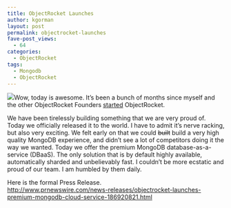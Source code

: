 ```yaml
---
title: ObjectRocket Launches
author: kgorman
layout: post
permalink: objectrocket-launches
fave-post_views:
  - 64
categories:
  - ObjectRocket
tags:
  - Mongodb
  - ObjectRocket
---
```

[<img src="http://photos.prnewswire.com/prn/20130115/SF42333LOGO" class="alignleft" />][1]Wow, today is awesome. It&#8217;s been a bunch of months since myself and the other ObjectRocket Founders [started][2] ObjectRocket.

We have been tirelessly building something that we are very proud of. Today we officially released it to the world. I have to admit it&#8217;s nerve racking, but also very exciting. We felt early on that we could <del datetime="2013-01-17T04:08:51+00:00">built</del> build a very high quality MongoDB experience, and didn&#8217;t see a lot of competitors doing it the way we wanted. Today we offer the premium MongoDB database-as-a-service (DBaaS). The only solution that is by default highly available, automatically sharded and unbelievably fast. I couldn&#8217;t be more ecstatic and proud of our team. I am humbled by them daily.

Here is the formal Press Release.  
<a href=http://www.prnewswire.com/news-releases/objectrocket-launches-premium-mongodb-cloud-service-186920821.html>http://www.prnewswire.com/news-releases/objectrocket-launches-premium-mongodb-cloud-service-186920821.html</a>

 [1]: http://www.objectrocket.com
 [2]: http://www.kennygorman.com/wordpress/?p=915

